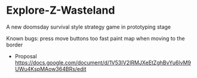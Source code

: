 # Explore-Z-Wasteland
A new doomsday survival style strategy game in prototyping stage

Known bugs:
    press move buttons too fast
    paint map when moving to the border
    
* Proposal
    https://docs.google.com/document/d/1V53IV2IRMJXeEtZghBvYu6lvM9UWu4KspMAow364BRs/edit